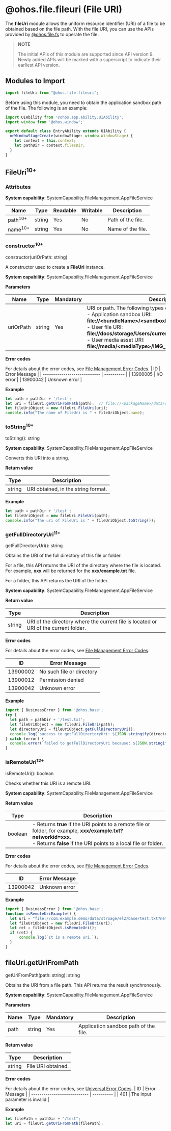 # @ohos.file.fileuri (File URI)

The **fileUri** module allows the uniform resource identifier (URI) of a file to be obtained based on the file path. With the file URI, you can use the APIs provided by [@ohos.file.fs](js-apis-file-fs.md) to operate the file.

> **NOTE**
>
> The initial APIs of this module are supported since API version 9. Newly added APIs will be marked with a superscript to indicate their earliest API version.

## Modules to Import

```ts
import fileUri from "@ohos.file.fileuri";
```

Before using this module, you need to obtain the application sandbox path of the file. The following is an example:

  ```ts
  import UIAbility from '@ohos.app.ability.UIAbility';
  import window from '@ohos.window';

  export default class EntryAbility extends UIAbility {
    onWindowStageCreate(windowStage: window.WindowStage) {
      let context = this.context;
      let pathDir = context.filesDir;
    }
  }
  ```

## FileUri<sup>10+</sup>

### Attributes

**System capability**: SystemCapability.FileManagement.AppFileService

| Name| Type| Readable| Writable| Description|
| -------- | -------- | -------- | -------- | -------- |
| path<sup>10+</sup> | string | Yes| No| Path of the file.|
| name<sup>10+</sup> | string | Yes| No| Name of the file.|

### constructor<sup>10+</sup>

constructor(uriOrPath: string)

A constructor used to create a **FileUri** instance.

**System capability**: SystemCapability.FileManagement.AppFileService

**Parameters**

| Name| Type| Mandatory| Description|
| -------- | -------- | -------- | -------- |
| uriOrPath | string | Yes| URI or path. The following types of URIs are available:<br>- Application sandbox URI: **file://\<bundleName>/\<sandboxPath>**<br>- User file URI: **file://docs/storage/Users/currentUser/\<publicPath>**<br>- User media asset URI: **file://media/\<mediaType>/IMG_DATATIME_ID/\<displayName>**|

**Error codes**

For details about the error codes, see [File Management Error Codes](errorcode-filemanagement.md).
| ID                    | Error Message       |
| ---------------------------- | ---------- |
| 13900005 | I/O error |
| 13900042 | Unknown error |

**Example**

  ```ts
  let path = pathDir + '/test';
  let uri = fileUri.getUriFromPath(path);  // file://<packageName>/data/storage/el2/base/haps/entry/files/test
  let fileUriObject = new fileUri.FileUri(uri);
  console.info("The name of FileUri is " + fileUriObject.name);
  ```

### toString<sup>10+</sup>

toString(): string

**System capability**: SystemCapability.FileManagement.AppFileService

Converts this URI into a string.

**Return value**

| Type| Description|
| -------- | -------- |
| string | URI obtained, in the string format.|

**Example**

  ```ts
  let path = pathDir + '/test';
  let fileUriObject = new fileUri.FileUri(path);
  console.info("The uri of FileUri is " + fileUriObject.toString());
  ```

### getFullDirectoryUri<sup>11+</sup>

getFullDirectoryUri(): string

Obtains the URI of the full directory of this file or folder.

For a file, this API returns the URI of the directory where the file is located. For example, **xxx** will be returned for the **xxx/example.txt** file.

For a folder, this API returns the URI of the folder.

**System capability**: SystemCapability.FileManagement.AppFileService

**Return value**

| Type                 | Description                               |
| --------------------- |-----------------------------------|
| string | URI of the directory where the current file is located or URI of the current folder.|

**Error codes**

For details about the error codes, see [File Management Error Codes](errorcode-filemanagement.md).

| ID                    | Error Message                     |
| ---------------------------- |---------------------------|
| 13900002 | No such file or directory |
| 13900012 | Permission denied         |
| 13900042 | Unknown error             |

**Example**

  ```ts
  import { BusinessError } from '@ohos.base';
  try {
    let path = pathDir + '/test.txt';
    let fileUriObject = new fileUri.FileUri(path);
    let directoryUri = fileUriObject.getFullDirectoryUri();
    console.log(`success to getFullDirectoryUri: ${JSON.stringify(directoryUri)}`);
  } catch (error) {
    console.error(`failed to getFullDirectoryUri because: ${JSON.stringify(error)}`);
  }
  ```

### isRemoteUri<sup>12+</sup>

isRemoteUri(): boolean

Checks whether this URI is a remote URI.

**System capability**: SystemCapability.FileManagement.AppFileService

**Return value**

| Type                 | Description                               |
| --------------------- |-----------------------------------|
| boolean | - Returns **true** if the URI points to a remote file or folder, for example, **xxx/example.txt? networkid=xxx**.<br>- Returns **false** if the URI points to a local file or folder.|

**Error codes**

For details about the error codes, see [File Management Error Codes](errorcode-filemanagement.md).

| ID                    | Error Message                     |
| ---------------------------- |---------------------------|
| 13900042 | Unknown error             |

**Example**

  ```ts
  import { BusinessError } from '@ohos.base';
  function isRemoteUriExample() {
    let uri = "file://com.example.demo/data/stroage/el2/base/test.txt?networkid=xxxx";// ?networkid identifies a remote device.
    let fileUriObject = new fileUri.FileUri(uri);
    let ret = fileUriObject.isRemoteUri();
    if (ret) {
        console.log(`It is a remote uri.`);
    }
  }
  ```

## fileUri.getUriFromPath

getUriFromPath(path: string): string

Obtains the URI from a file path. This API returns the result synchronously.

**System capability**: SystemCapability.FileManagement.AppFileService

**Parameters**

| Name| Type  | Mandatory| Description                      |
| ------ | ------ | ---- | -------------------------- |
| path   | string | Yes  | Application sandbox path of the file.|

**Return value**

| Type                          | Description        |
| ---------------------------- | ---------- |
| string | File URI obtained.|

**Error codes** 

For details about the error codes, see [Universal Error Codes](../errorcode-universal.md).
| ID                    | Error Message       |
| ---------------------------- | ---------- |
| 401 | The input parameter is invalid |

**Example**

  ```ts
  let filePath = pathDir + "/test";
  let uri = fileUri.getUriFromPath(filePath);
  ```
